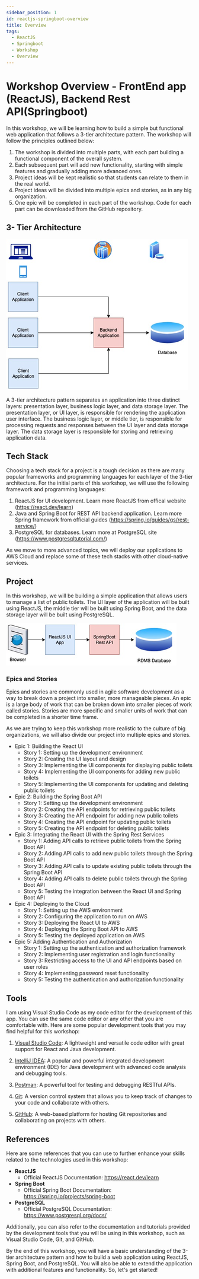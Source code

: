 ```yaml
---
sidebar_position: 1
id: reactjs-springboot-overview
title: Overview
tags:
  - ReactJS
  - Springboot
  - Workshop
  - Overview
---
```

# Workshop Overview - FrontEnd app (ReactJS), Backend Rest API(Springboot)
In this workshop, we will be learning how to build a simple but functional web application that follows a 3-tier architecture pattern. The workshop will follow the principles outlined below:
1. The workshop is divided into multiple parts, with each part building a functional component of the overall system.
2. Each subsequent part will add new functionality, starting with simple features and gradually adding more advanced ones.
3. Project ideas will be kept realistic so that students can relate to them in the real world.
4. Project ideas will be divided into multiple epics and stories, as in any big organization.
5. One epic will be completed in each part of the workshop.
Code for each part can be downloaded from the GitHub repository.

## 3- Tier Architecture 

![3-tier architecture](./img/3tier%20client%20server.jpg)

A 3-tier architecture pattern separates an application into three distinct layers: presentation layer, business logic layer, and data storage layer. The presentation layer, or UI layer, is responsible for rendering the application user interface. The business logic layer, or middle tier, is responsible for processing requests and responses between the UI layer and data storage layer. The data storage layer is responsible for storing and retrieving application data.

## Tech Stack
Choosing a tech stack for a project is a tough decision as there are many popular frameworks and programming languages for each layer of the 3-tier architecture. For the initial parts of this workshop, we will use the following framework and programming languages:
1. ReactJS for UI development. Learn more ReactJS from offical website (https://react.dev/learn)
2. Java and Spring Boot for REST API backend application. Learn more Spring framework from official guides (https://spring.io/guides/gs/rest-service/)
3. PostgreSQL for databases. Learn more at PostgreSQL site (https://www.postgresqltutorial.com/)

As we move to more advanced topics, we will deploy our applications to AWS Cloud and replace some of these tech stacks with other cloud-native services.

## Project
In this workshop, we will be building a simple application that allows users to manage a list of public toilets. The UI layer of the application will be built using ReactJS, the middle tier will be built using Spring Boot, and the data storage layer will be built using PostgreSQL.

![High level ReactJs-Springboot design](./img/ReactJS-SpringBoot-highlevel.jpg)

### Epics and Stories 
Epics and stories are commonly used in agile software development as a way to break down a project into smaller, more manageable pieces. An epic is a large body of work that can be broken down into smaller pieces of work called stories. Stories are more specific and smaller units of work that can be completed in a shorter time frame.

As we are trying to keep this workshop more realistic to the culture of big organizations, we will also divide our project into multiple epics and stories.

- Epic 1: Building the React UI
    - Story 1: Setting up the development environment
    - Story 2: Creating the UI layout and design
    - Story 3: Implementing the UI components for displaying public toilets
    - Story 4: Implementing the UI components for adding new public toilets
    - Story 5: Implementing the UI components for updating and deleting public toilets
- Epic 2: Building the Spring Boot API
    - Story 1: Setting up the development environment
    - Story 2: Creating the API endpoints for retrieving public toilets
    - Story 3: Creating the API endpoint for adding new public toilets
    - Story 4: Creating the API endpoint for updating public toilets
    - Story 5: Creating the API endpoint for deleting public toilets
- Epic 3: Integrating the React UI with the Spring Rest Services
    - Story 1: Adding API calls to retrieve public toilets from the Spring Boot API
    - Story 2: Adding API calls to add new public toilets through the Spring Boot API
    - Story 3: Adding API calls to update existing public toilets through the Spring Boot API
    - Story 4: Adding API calls to delete public toilets through the Spring Boot API
    - Story 5: Testing the integration between the React UI and Spring Boot API
- Epic 4: Deploying to the Cloud
    - Story 1: Setting up the AWS environment
    - Story 2: Configuring the application to run on AWS
    - Story 3: Deploying the React UI to AWS
    - Story 4: Deploying the Spring Boot API to AWS
    - Story 5: Testing the deployed application on AWS
- Epic 5: Adding Authentication and Authorization
    - Story 1: Setting up the authentication and authorization framework
    - Story 2: Implementing user registration and login functionality
    - Story 3: Restricting access to the UI and API endpoints based on user roles
    - Story 4: Implementing password reset functionality
    - Story 5: Testing the authentication and authorization functionality
## Tools 
I am using Visual Studio Code as my code editor for the development of this app. You can use the same code editor or any other that you are comfortable with. Here are some popular development tools that you may find helpful for this workshop:

1. [Visual Studio Code](https://code.visualstudio.com/): A lightweight and versatile code editor with great support for React and Java development.

1. [IntelliJ IDEA](https://www.jetbrains.com/idea/): A popular and powerful integrated development environment (IDE) for Java development with advanced code analysis and debugging tools.

1. [Postman](https://www.postman.com/): A powerful tool for testing and debugging RESTful APIs.

1. [Git](https://git-scm.com/downloads): A version control system that allows you to keep track of changes to your code and collaborate with others.

1. [GitHub](https://github.com/): A web-based platform for hosting Git repositories and collaborating on projects with others.

## References
Here are some references that you can use to further enhance your skills related to the technologies used in this workshop:

- **ReactJS**
  - Official ReactJS Documentation: https://react.dev/learn
- **Spring Boot**
  - Official Spring Boot Documentation: https://spring.io/projects/spring-boot
- **PostgreSQL**
  - Official PostgreSQL Documentation: https://www.postgresql.org/docs/

Additionally, you can also refer to the documentation and tutorials provided by the development tools that you will be using in this workshop, such as Visual Studio Code, Git, and GitHub.

By the end of this workshop, you will have a basic understanding of the 3-tier architecture pattern and how to build a web application using ReactJS, Spring Boot, and PostgreSQL. You will also be able to extend the application with additional features and functionality. So, let's get started!



